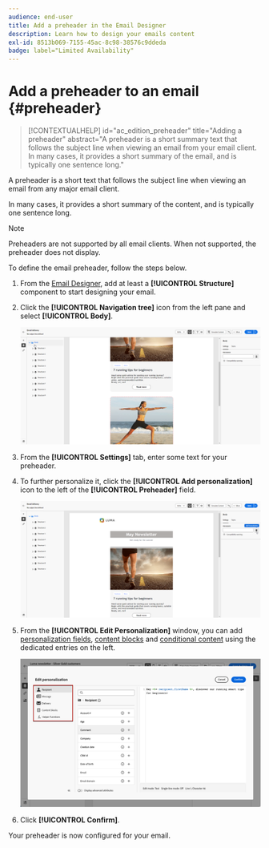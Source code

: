 ```yaml
---
audience: end-user
title: Add a preheader in the Email Designer
description: Learn how to design your emails content
exl-id: 8513b069-7155-45ac-8c98-38576c9ddeda
badge: label="Limited Availability" 
---
```

# Add a preheader to an email {#preheader}

>[!CONTEXTUALHELP]
>id="ac_edition_preheader"
>title="Adding a preheader"
>abstract="A preheader is a short summary text that follows the subject line when viewing an email from your email client. In many cases, it provides a short summary of the email, and is typically one sentence long."

A preheader is a short text that follows the subject line when viewing an email from any major email client. 

In many cases, it provides a short summary of the content, and is typically one sentence long. 

>[!NOTE]
>
>Preheaders are not supported by all email clients. When not supported, the preheader does not display.

To define the email preheader, follow the steps below.

1. From the [Email Designer](create-email-content.md), add at least a **[!UICONTROL Structure]** component to start designing your email.

1. Click the **[!UICONTROL Navigation tree]** icon from the left pane and select **[!UICONTROL Body]**.

    ![](assets/preheader_body.png)

1. From the **[!UICONTROL Settings]** tab, enter some text for your preheader.

1. To further personalize it, click the **[!UICONTROL Add personalization]** icon to the left of the **[!UICONTROL Preheader]** field.

    ![](assets/preheader_body_settings.png)

1. From the **[!UICONTROL Edit Personalization]** window, you can add [personalization fields](../personalization/personalize.md), [content blocks](../personalization/content-blocks.md) and [conditional content](../personalization/conditions.md) using the dedicated entries on the left.

    ![](assets/preheader_body_personalization.png)

1. Click **[!UICONTROL Confirm]**.

Your preheader is now configured for your email.
